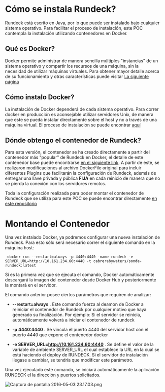 # Cómo se instala Rundeck? #

Rundeck está escrito en Java, por lo que puede ser instalado bajo cualquier sistema operativo. Para facilitar el proceso de instalación, este POC contempla la instalación utilizando contenedores en Docker.

## Qué es Docker? ##

Docker permite administrar de manera sencilla múltiples "instancias" de un sistema operativo y compartir los recursos de una máquina, sin la necesidad de utilizar máquinas virtuales. Para obtener mayor detalle acerca de su funcionamiento y otras características puede visitar [La siguiente página](https://www.docker.com/what-docker)

## Cómo instalo Docker? ##
La instalación de Docker dependerá de cada sistema operativo. Para correr docker en producción es aconsejable utilizar servidores Unix, de manera que este se pueda instalar directamente sobre el host y no a través de una máquina virtual. El proceso de instalación se puede encontrar [aquí](https://docs.docker.com/engine/installation/)

## Dónde obtengo el contenedor de Rundeck? ##
Para esta versión, el contenedor se ha creado directamente a partir del contenedor más "popular" de Rundeck en Docker, el detalle de este contenedor base puede encontrarse [en el siguiente link](https://hub.docker.com/r/jordan/rundeck/).
A partir de este, se realizaron modificaciones al archivo DockerFile original para incluir diferentes Plugins que facilitarán la configuración de Rundeck, además de entregar una llave privada y pública **FIJA** en cada reinicio de manera que no se pierda la conexión con los servidores remotos.

Toda la configuración realizada para poder montar el contenedor de Rundeck que se utiliza para este POC se puede encontrar directamente [en este repositorio](https://bitbucket.org/uaicloudlab/rundeck/src)

# Montando el Contenedor #
Una vez instalado Docker, ya podremos configurar una nueva instalación de Rundeck. Para esto sólo será necesario correr el siguiente comando en la máquina host:

```
 docker run --restart=always -p 4440:4440 -name rundeck -e SERVER_URL=http://10.161.234.60:4440 -t cabrerabywaters/sonda-rundeck:latest
``` 

Si es la primera vez que se ejecuta el comando, Docker automáticamente descargará la imagen del contenedor desde Docker Hub y posteriormente la montará en el servidor.

El comando anterior posee ciertos parámetros que requiren de analizar: 

* **--restart=always** . Este comando fuerza al deamon de Docker a reiniciar el contenedor de Rundeck por cualquier motivo que haya generado su finalización. Por ejemplo: Si el servidor se reinicia, automáticamente volverá a iniciar el contenedor de rundeck

* **-p 4440:4440** . Se vincula el puerto 4440 del servidor host con el puerto 4440 que expone el contenedor docker 

* **-e SERVER_URL=http://10.161.234.60:4440** . Se define el valor de la variable de ambiente SERVER_URL el cual establece la URL en la cual se está haciendo el deploy de RUNDECK. Si el servidor de instalación llegase a cambiar, se tendría que modificar este parámetro.

Una vez ejecutado este comando, se iniciará automáticamente la aplicación RUNDECK el la dirección y puertos solicitados.

![Captura de pantalla 2016-05-03 23.17.03.png](https://bitbucket.org/repo/rk5MXr/images/2735681419-Captura%20de%20pantalla%202016-05-03%2023.17.03.png)